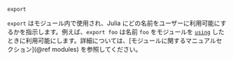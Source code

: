 ```
export
```

`export` はモジュール内で使用され、Julia にどの名前をユーザーに利用可能にするかを指示します。例えば、`export foo` は名前 `foo` をモジュールを [`using`](@ref) したときに利用可能にします。詳細については、[モジュールに関するマニュアルセクション](@ref modules) を参照してください。
